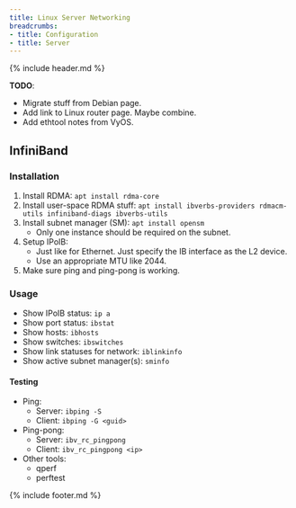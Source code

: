 ```yaml
---
title: Linux Server Networking
breadcrumbs:
- title: Configuration
- title: Server
---
```

{% include header.md %}

**TODO**:

- Migrate stuff from Debian page.
- Add link to Linux router page. Maybe combine.
- Add ethtool notes from VyOS.

## InfiniBand

### Installation

1. Install RDMA: `apt install rdma-core`
1. Install user-space RDMA stuff: `apt install ibverbs-providers rdmacm-utils infiniband-diags ibverbs-utils`
1. Install subnet manager (SM): `apt install opensm`
    - Only one instance should be required on the subnet.
1. Setup IPoIB:
    - Just like for Ethernet. Just specify the IB interface as the L2 device.
    - Use an appropriate MTU like 2044.
1. Make sure ping and ping-pong is working.

### Usage

- Show IPoIB status: `ip a`
- Show port status: `ibstat`
- Show hosts: `ibhosts`
- Show switches: `ibswitches`
- Show link statuses for network: `iblinkinfo`
- Show active subnet manager(s): `sminfo`

#### Testing

- Ping:
    - Server: `ibping -S`
    - Client: `ibping -G <guid>`
- Ping-pong:
    - Server: `ibv_rc_pingpong`
    - Client: `ibv_rc_pingpong <ip>`
- Other tools:
    - qperf
    - perftest

{% include footer.md %}
